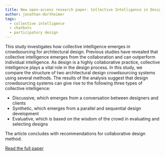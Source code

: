 ```yaml
---
title: New open-access research paper- Collective Intelligence in Design Crowdsourcing
author: jonathan-dortheimer
tags:
  - collective intelligence
  - chatbots
  - participatory design
---
```


This study investigates how collective intelligence emerges in crowdsourcing for architectural design. Previous studies have revealed that collective intelligence emerges from the collaboration and can outperform individual intelligence. As design is a highly collaborative practice, collective intelligence plays a vital role in the design process. In this study, we compare the structure of two architectural design crowdsourcing systems using several methods. The results of the analysis suggest that design crowdsourcing systems can give rise to the following three types of collective intelligence:

<ul>
<li>Discussive, which emerges from a conversation between designers and clients</li>
    <li>Synthetic, which emerges from a parallel and sequential design development</li>
    <li>Evaluative, which is based on the wisdom of the crowd in evaluating and selecting designs</li>
</ul>
The article concludes with recommendations for collaborative design method.

<a href="https://www.mdpi.com/2227-7390/10/4/539">Read the full paper</a>